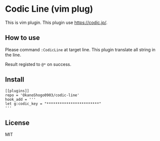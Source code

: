 # Codic Line (vim plug)
This is vim plugin.
This plugin use https://codic.jp/.

## How to use
Please command `:CodicLine` at target line.
This plugin translate all string in the line.

Result registed to `@*` on success.

## Install
```
[[plugins]]
repo = 'OkanoShogo0903/codic-line'
hook_add = '''
let g:codic_key = "************************"
'''
```

## License
MIT
